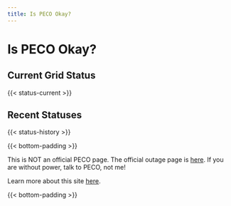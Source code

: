 ```yaml
---
title: Is PECO Okay?
---
```


# Is PECO Okay?

## Current Grid Status
{{< status-current >}}

## Recent Statuses
{{< status-history >}}

{{< bottom-padding >}}

This is NOT an official PECO page.  The official outage page is [here](https://www.peco.com/outages/experiencing-an-outage/outage-map).  If you are without power, talk to PECO, not me!

Learn more about this site [here](/about).

{{< bottom-padding >}}


